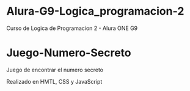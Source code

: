 # Alura-G9-Logica_programacion-2

Curso de Logica de Programacion 2  - Alura ONE G9

# Juego-Numero-Secreto

Juego de encontrar el numero secreto 

Realizado en HMTL, CSS y JavaScript

